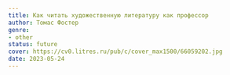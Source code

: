 ```yaml
---
title: Как читать художественную литературу как профессор
author: Томас Фостер
genre:
- other
status: future
cover: https://cv0.litres.ru/pub/c/cover_max1500/66059202.jpg
date: 2023-05-24
---
```



